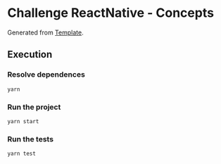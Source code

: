 # Challenge ReactNative - Concepts

Generated from [Template](https://github.com/Rocketseat/bootcamp-gostack-desafios/tree/master/desafio-conceitos-react-native).

## Execution

### Resolve dependences

```
yarn
```

### Run the project

```
yarn start
```

### Run the tests

```
yarn test
```
